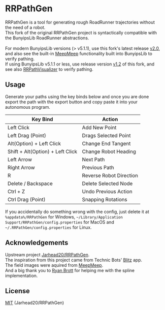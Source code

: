 # RRPathGen

RRPathGen is a tool for generating rough RoadRunner trajectories without the need of a robot.<br>
This fork of the original RRPathGen project is syntactically compatible with the BunyipsLib RoadRunner abstractions.<br><br>
For modern BunyipsLib versions (> v5.1.1), use this fork's latest release [v2.0](https://github.com/Murray-Bridge-Bunyips/BunyipsLib_RRPathGen/releases/latest), and also see the built-in [MeepMeep](https://github.com/acmerobotics/meepmeep) functionality built into BunyipsLib to verify pathing.<br>
If using BunyipsLib v5.1.1 or less, use release version [v1.2](https://github.com/Murray-Bridge-Bunyips/BunyipsLib_RRPathGen/releases/tag/release_3) of this fork, and see also [RRPathVisualizer](https://github.com/Murray-Bridge-Bunyips/BunyipsLib_RRPathVisualizer) to verify pathing.

## Usage

Generate your paths using the key binds below and once you are done export the path with the export button and copy paste it into your autonomous program.

| Key Bind                 | Action                  |
|--------------------------|-------------------------|
| Left Click               | Add New Point           |
| Left Drag (Point)        | Drags Selected Point    |
| Alt(Option) + Left Click | Change End Tangent      |
| Shift + Alt(Option) + Left Click | Change Robot Heading    |
| Left Arrow               | Next Path               |
| Right Arrow              | Previous Path           |
| R                        | Reverse Robot Direction |
| Delete / Backspace       | Delete Selected Node    |
| Ctrl + Z                 | Undo Previous Action    |
| Ctrl Drag (Point)        | Snapping Rotations      |

If you accidentally do something wrong with the config, just delete it at `%appdata%/RRPathGen` for Windows, `~/Library/Application Support/RRPathGen/config.properties` for MacOS and `~/.RRPathGen/config.properties` for Linux.

## Acknowledgements
Upstream project [Jarhead20/RRPathGen](https://github.com/Jarhead20/RRPathGen).<br />
The inspiration from this project came from Technic Bots' [Blitz](https://technicbots.com/Blitz) app.<br />
The field images were aquired from [MeepMeep](https://github.com/NoahBres/MeepMeep).<br />
And a big thank you to [Ryan Brott](https://github.com/rbrott) for helping me with the spline implementation.

## License
[MIT](https://choosealicense.com/licenses/mit/) (Jarhead20/RRPathGen)
